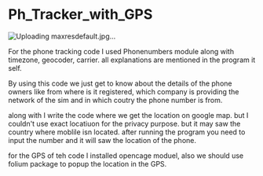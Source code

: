 # Ph_Tracker_with_GPS

![Uploading maxresdefault.jpg…]()


For the phone tracking code I used Phonenumbers module along with timezone, geocoder, carrier. all explanations are mentioned in the program it self. 

By using this code we just get to know about the details of the phone owners like from where is it registered, which company is providing the network of the sim and in which coutry the phone number is from. 

along with I write the code where we get the location on google map. but I couldn't use exact locatiuon for the privacy purpose. but it may saw the country where moblile isn located. after running the program you need to input the number and it will saw the location of the phone. 

for the GPS of teh code I installed opencage moduel, also we should use folium package to popup the location in the GPS. 
